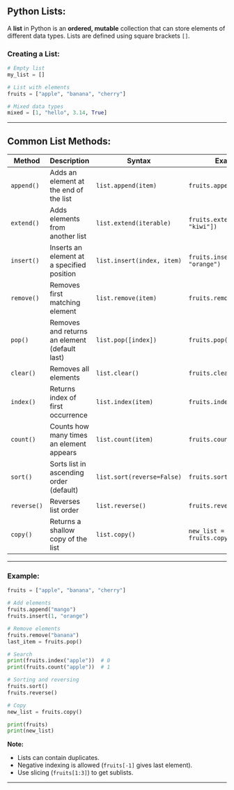 ## Python Lists:

A **list** in Python is an **ordered, mutable** collection that can store elements of different data types.
Lists are defined using square brackets `[]`.

### Creating a List:

```python
# Empty list
my_list = []

# List with elements
fruits = ["apple", "banana", "cherry"]

# Mixed data types
mixed = [1, "hello", 3.14, True]
```

---

## **Common List Methods**:

| Method      | Description                                   | Syntax                     | Example                            |
| ----------- | --------------------------------------------- | -------------------------- | ---------------------------------- |
| `append()`  | Adds an element at the end of the list        | `list.append(item)`        | `fruits.append("mango")`           |
| `extend()`  | Adds elements from another list               | `list.extend(iterable)`    | `fruits.extend(["grape", "kiwi"])` |
| `insert()`  | Inserts an element at a specified position    | `list.insert(index, item)` | `fruits.insert(1, "orange")`       |
| `remove()`  | Removes first matching element                | `list.remove(item)`        | `fruits.remove("banana")`          |
| `pop()`     | Removes and returns an element (default last) | `list.pop([index])`        | `fruits.pop()`                     |
| `clear()`   | Removes all elements                          | `list.clear()`             | `fruits.clear()`                   |
| `index()`   | Returns index of first occurrence             | `list.index(item)`         | `fruits.index("apple")`            |
| `count()`   | Counts how many times an element appears      | `list.count(item)`         | `fruits.count("apple")`            |
| `sort()`    | Sorts list in ascending order (default)       | `list.sort(reverse=False)` | `fruits.sort()`                    |
| `reverse()` | Reverses list order                           | `list.reverse()`           | `fruits.reverse()`                 |
| `copy()`    | Returns a shallow copy of the list            | `list.copy()`              | `new_list = fruits.copy()`         |

---

### Example:

```python
fruits = ["apple", "banana", "cherry"]

# Add elements
fruits.append("mango")
fruits.insert(1, "orange")

# Remove elements
fruits.remove("banana")
last_item = fruits.pop()

# Search
print(fruits.index("apple"))  # 0
print(fruits.count("apple"))  # 1

# Sorting and reversing
fruits.sort()
fruits.reverse()

# Copy
new_list = fruits.copy()

print(fruits)
print(new_list)
```

**Note:**

* Lists can contain duplicates.
* Negative indexing is allowed (`fruits[-1]` gives last element).
* Use slicing (`fruits[1:3]`) to get sublists.

---
